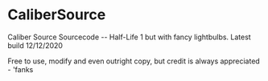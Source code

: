 # CaliberSource
Caliber Source Sourcecode -- Half-Life 1 but with fancy lightbulbs.
Latest build 12/12/2020

Free to use, modify and even outright copy, but credit is always appreciated - 'fanks
